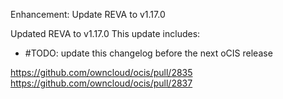 Enhancement: Update REVA to v1.17.0

Updated REVA to v1.17.0
This update includes:

 * #TODO: update this changelog before the next oCIS release


https://github.com/owncloud/ocis/pull/2835
https://github.com/owncloud/ocis/pull/2837
